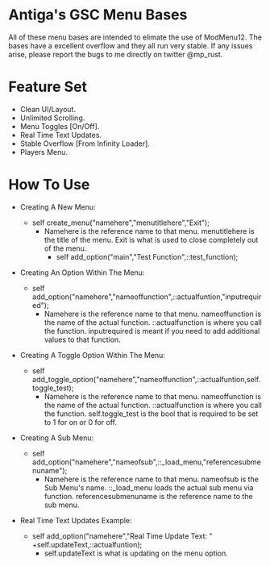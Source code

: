 # Antiga's GSC Menu Bases

All of these menu bases are intended to elimate the use of ModMenu12. The bases have a excellent overflow and they all run very stable. If any issues arise, please report the bugs to me directly on twitter @mp_rust.

# Feature Set
- Clean UI/Layout.
- Unlimited Scrolling.
- Menu Toggles [On/Off].
- Real Time Text Updates.
- Stable Overflow [From Infinity Loader].
- Players Menu.

# How To Use
- Creating A New Menu:
  - self create_menu("namehere","menutitlehere","Exit");
  	- Namehere is the reference name to that menu. menutitlehere is the title of the menu. Exit is what is used to close completely out of the menu.
		- self add_option("main","Test Function",::test_function);

- Creating An Option Within The Menu:
	- self add_option("namehere","nameoffunction",::actualfuntion,"inputrequired");
		- Namehere is the reference name to that menu. nameoffunction is the name of the actual function. ::actualfunction is where you call the function. inputrequired is meant if you need to add additional values to that function.

- Creating A Toggle Option Within The Menu:
  - self add_toggle_option("namehere","nameoffunction",::actualfuntion,self.toggle_test);
  	- Namehere is the reference name to that menu. nameoffunction is the name of the actual function. ::actualfunction is where you call the function. self.toggle_test is the bool that is required to be set to 1 for on or 0 for off.

- Creating A Sub Menu:
	- self add_option("namehere","nameofsub",::_load_menu,"referencesubmenuname");
		- Namehere is the reference name to that menu. nameofsub is the Sub Menu's name. ::_load_menu loads the actual sub menu via function. referencesubmenuname is the reference name to the sub menu.
    
- Real Time Text Updates Example:
  - self add_option("namehere","Real Time Update Text: " +self.updateText,::actualfuntion);
   	- self.updateText is what is updating on the menu option.
